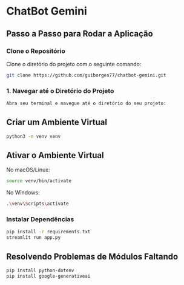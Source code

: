 # ChatBot Gemini

## Passo a Passo para Rodar a Aplicação

### Clone o Repositório

Clone o diretório do projeto com o seguinte comando:

```sh
git clone https://github.com/guiborges77/chatbot-gemini.git
```

### 1. Navegar até o Diretório do Projeto

```sh
Abra seu terminal e navegue até o diretório do seu projeto:
```

## Criar um Ambiente Virtual

```sh
python3 -m venv venv
```

## Ativar o Ambiente Virtual

No macOS/Linux:

```sh
source venv/bin/activate
```

No Windows:

```sh
.\venv\Scripts\activate
```

### Instalar Dependências

```sh
pip install -r requirements.txt
streamlit run app.py
```

## Resolvendo Problemas de Módulos Faltando

```sh
pip install python-dotenv
pip install google-generativeai
```
